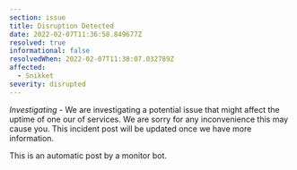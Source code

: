 ```yaml
---
section: issue
title: Disruption Detected
date: 2022-02-07T11:36:58.849677Z
resolved: true
informational: false
resolvedWhen: 2022-02-07T11:38:07.032789Z
affected:
  - Snikket
severity: disrupted
---
```

*Investigating* - We are investigating a potential issue that might affect the uptime of one our of services. We are sorry for any inconvenience this may cause you. This incident post will be updated once we have more information.

This is an automatic post by a monitor bot.
        
